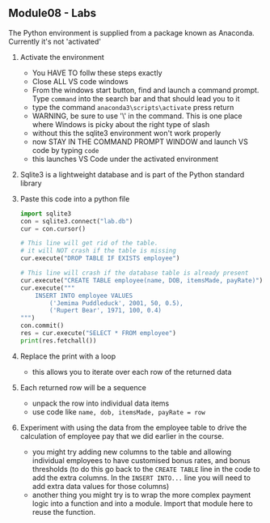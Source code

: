 ## Module08 - Labs

The Python environment is supplied from a package known as Anaconda.  Currently it's not 'activated'

1. Activate the environment

    - You HAVE TO follw these steps exactly
    - Close ALL VS code windows
    - From the windows start button, find and launch a command prompt.  Type `command` into the search bar and that should lead you to it
    - type the command `anaconda3\scripts\activate` press return
    - WARNING, be sure to use '\\' in the command.  This is one place where Windows is picky about the right type of slash
    - without this the sqlite3 environment won't work properly
    - now STAY IN THE COMMAND PROMPT WINDOW and launch VS code by typing `code`
    - this launches VS Code under the activated environment

1. Sqlite3 is a lightweight database and is part of the Python standard library

1. Paste this code into a python file

    ```Python
    import sqlite3
    con = sqlite3.connect("lab.db")
    cur = con.cursor()

    # This line will get rid of the table. 
    # it will NOT crash if the table is missing
    cur.execute("DROP TABLE IF EXISTS employee")

    # This line will crash if the database table is already present
    cur.execute("CREATE TABLE employee(name, DOB, itemsMade, payRate)")
    cur.execute("""
        INSERT INTO employee VALUES
            ('Jemima Puddleduck', 2001, 50, 0.5),
            ('Rupert Bear', 1971, 100, 0.4)
    """)
    con.commit()
    res = cur.execute("SELECT * FROM employee")
    print(res.fetchall())
    ```

1. Replace the print with a loop
    - this allows you to iterate over each row of the returned data

1. Each returned row will be a sequence
    - unpack the row into individual data items
    - use code like `name, dob, itemsMade, payRate = row`

1. Experiment with using the data from the employee table to drive the calculation of employee pay that we did earlier in the course.
    - you might try adding new columns to the table and allowing individual employees to have customised bonus rates, and bonus thresholds (to do this go back to the `CREATE TABLE` line in the code to add the extra columns.  In the `INSERT INTO...` line you will need to add extra data values for those columns)
    - another thing you might try is to wrap the more complex payment logic into a function and into a module.  Import that module here to reuse the function.

